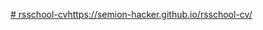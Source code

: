 [# rsschool-cv](https://semion-hacker.github.io/rsschool-cv/)https://semion-hacker.github.io/rsschool-cv/
